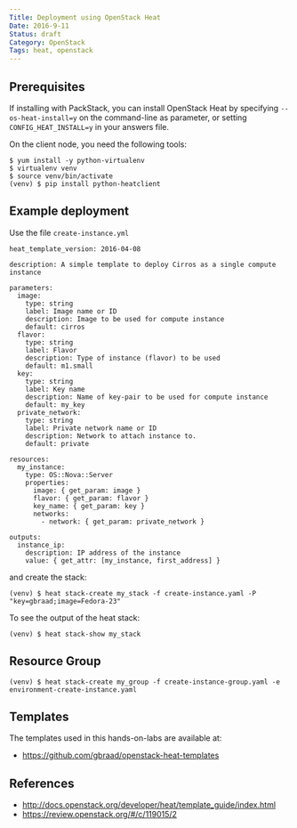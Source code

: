 ```yaml
---
Title: Deployment using OpenStack Heat
Date: 2016-9-11
Status: draft
Category: OpenStack
Tags: heat, openstack
---
```



## Prerequisites
If installing with PackStack, you can install OpenStack Heat by specifying
`--os-heat-install=y` on the command-line as parameter, or setting
`CONFIG_HEAT_INSTALL=y` in your answers file.

On the client node, you need the following tools:

```
$ yum install -y python-virtualenv
$ virtualenv venv
$ source venv/bin/activate
(venv) $ pip install python-heatclient
```


## Example deployment
Use the file `create-instance.yml`

```
heat_template_version: 2016-04-08

description: A simple template to deploy Cirros as a single compute instance

parameters:
  image:
    type: string
    label: Image name or ID
    description: Image to be used for compute instance
    default: cirros
  flavor:
    type: string
    label: Flavor
    description: Type of instance (flavor) to be used
    default: m1.small
  key:
    type: string
    label: Key name
    description: Name of key-pair to be used for compute instance
    default: my_key
  private_network:
    type: string
    label: Private network name or ID
    description: Network to attach instance to.
    default: private

resources:
  my_instance:
    type: OS::Nova::Server
    properties:
      image: { get_param: image }
      flavor: { get_param: flavor }
      key_name: { get_param: key }
      networks:
        - network: { get_param: private_network }

outputs:
  instance_ip:
    description: IP address of the instance
    value: { get_attr: [my_instance, first_address] }
```

and create the stack:

```
(venv) $ heat stack-create my_stack -f create-instance.yaml -P "key=gbraad;image=Fedora-23"
```

To see the output of the heat stack:

```
(venv) $ heat stack-show my_stack
```


## Resource Group

```
(venv) $ heat stack-create my_group -f create-instance-group.yaml -e environment-create-instance.yaml
```


## Templates
The templates used in this hands-on-labs are available at:

  * https://github.com/gbraad/openstack-heat-templates

## References

  * http://docs.openstack.org/developer/heat/template_guide/index.html
  * https://review.openstack.org/#/c/119015/2